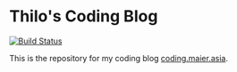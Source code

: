 # Thilo's Coding Blog

[![Build Status](https://travis-ci.org/mdotasia/coding.maier.asia.svg?branch=master)](https://travis-ci.org/mdotasia/coding.maier.asia)

This is the repository for my coding blog [coding.maier.asia](http://coding.maier.asia).
